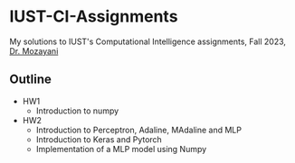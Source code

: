 # IUST-CI-Assignments
My solutions to IUST's Computational Intelligence assignments, Fall 2023, [Dr. Mozayani](https://scholar.google.com/citations?user=LAAM5tEAAAAJ&hl=en)

## Outline

- HW1
  - Introduction to numpy
- HW2
  - Introduction to Perceptron, Adaline, MAdaline and MLP
  - Introduction to Keras and Pytorch
  - Implementation of a MLP model using Numpy